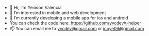 - 👋 Hi, I’m Yeinson Valencia
- 👀 I’m interested in mobile and web development
- 🌱 I’m currently developing a mobile app for ios and android
- You can check the code here: https://github.com/yvcdev/t-helper
- 📫 You can email me to yvcdev@gmail.com or icoye06@gmail.com

<!---
yvcdev/yvcdev is a ✨ special ✨ repository because its `README.md` (this file) appears on your GitHub profile.
You can click the Preview link to take a look at your changes.
--->
